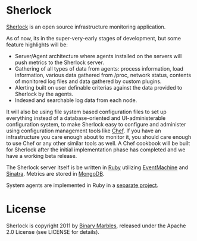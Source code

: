# Sherlock

[Sherlock](http://www.sherlockapp.org/) is an open source infrastructure
monitoring application.

As of now, its in the super-very-early stages of development, but some
feature highlights will be:

* Server/Agent architecture where agents installed on the servers will push
  metrics to the Sherlock server.
* Gathering of all types of data from agents: process information, load
  information, various data gathered from /proc, network status, contents of
  monitored log files and data gathered by custom plugins.
* Alerting built on user definable criterias against the data provided to
  Sherlock by the agents.
* Indexed and searchable log data from each node.

It will also be using file system based configuration files to set up
everything instead of a database-oriented and UI-administerable configuration
system, to make Sherlock easy to configure and administer using configuration
management tools like [Chef](http://www.opscode.com/). If you have an
infrastructure you care enough about to monitor it, you should care enough to
use Chef or any other similar tools as well. A Chef cookbook will be built for
Sherlock after the initial implementation phase has completed and we have a
working beta release.

The Sherlock server itself is be written in
[Ruby](http://www.ruby-lang.org/en/) utilizing
[EventMachine](http://rubyeventmachine.com/) and
[Sinatra](http://www.sinatrarb.com/).  Metrics are stored in
[MongoDB](http://www.mongodb.org/).

System agents are implemented in Ruby in a [separate
project](http://github.com/binarymarbles/watson).

# License

Sherlock is copyright 2011 by [Binary Marbles](http://www.binarymarbles.com/),
released under the Apache 2.0 License (see LICENSE for details).
